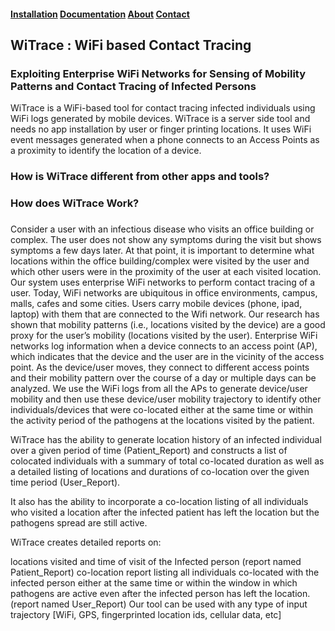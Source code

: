 #### [Installation]()        [Documentation]()         [About](https://witrace.github.io/about)          [Contact]()

## WiTrace : WiFi based Contact Tracing
### Exploiting Enterprise WiFi Networks for Sensing of Mobility Patterns and Contact Tracing of Infected Persons

WiTrace is a WiFi-based tool for contact tracing infected individuals using WiFi logs generated by mobile devices. WiTrace is a server side tool and needs no app installation by user or finger printing locations. It uses WiFi event messages generated when a phone connects to an Access Points as a proximity to identify the location of a device.

### How is WiTrace different from other apps and tools?

### How does WiTrace Work?

### 


Consider a user with an infectious disease who visits an office building or complex. The user does not show any symptoms during the visit but shows symptoms a few days later. At that point, it is important to determine what locations within the office building/complex were visited by the user and which other users were in the proximity of the user at each visited location. Our system uses enterprise WiFi networks to perform contact tracing of a user. Today, WiFi networks are ubiquitous in office environments, campus, malls, cafes and some cities. Users carry mobile devices (phone, ipad, laptop) with them that are connected to the Wifi network. Our research has shown that mobility patterns (i.e., locations visited by the device) are a good proxy for the user’s mobility (locations visited by the user). Enterprise WiFi networks log information when a device connects to an access point (AP), which indicates that the device and the user are in the vicinity of the access point. As the device/user moves, they connect to different access points and their mobility pattern over the course of a day or multiple days can be analyzed. We use the WiFi logs from all the APs to generate device/user mobility and then use these device/user mobility trajectory to identify other individuals/devices that were co-located either at the same time or within the activity period of the pathogens at the locations visited by the patient.

WiTrace has the ability to generate location history of an infected individual over a given period of time (Patient_Report) and constructs a list of colocated individuals with a summary of total co-located duration as well as a detailed listing of locations and durations of co-location over the given time period (User_Report).

It also has the ability to incorporate a co-location listing of all individuals who visited a location after the infected patient has left the location but the pathogens spread are still active.

WiTrace creates detailed reports on:

locations visited and time of visit of the Infected person (report named Patient_Report)
co-location report listing all individuals co-located with the infected person either at the same time or within the window in which pathogens are active even after the infected person has left the location. (report named User_Report)
Our tool can be used with any type of input trajectory [WiFi, GPS, fingerprinted location ids, cellular data, etc]
